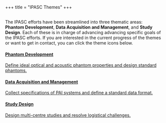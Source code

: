 +++
title = "IPASC Themes"
+++

<div>
<div>

<br />
The IPASC efforts have been streamlined into three thematic areas: <b>Phantom Development</b>, <b>Data Acquisition and Management</b>, and <b>Study Design</b>. Each of these is in charge of advancing advancing specific goals of the IPASC efforts. If you are interested in the current progress of the themes or want to get in contact, you can click the theme icons below. <br />

<a class="hexagon" href="/theme-phantom-development">
  <div class="hexagon-text">
	<h4>Phantom Development</h4>
	<p>Define ideal optical and acoustic phantom properties and design standard phantoms.</p>
  </div>
</a>

<a class="hexagon" href="/theme-data-aquisition-and-management">
  <div class="hexagon-text">
	<h4>Data Acquisition and Management</h4>
	<p>Collect specifications of PAI systems and define a standard data format.</p>
  </div>
</a>

<a class="hexagon" href="/theme-study-design">
  <div class="hexagon-text">
	<h4>Study Design</h4>
	<p>Design multi-centre studies and resolve logistical challenges.</p>
  </div>
</a>



</div>
</div>

<br />
